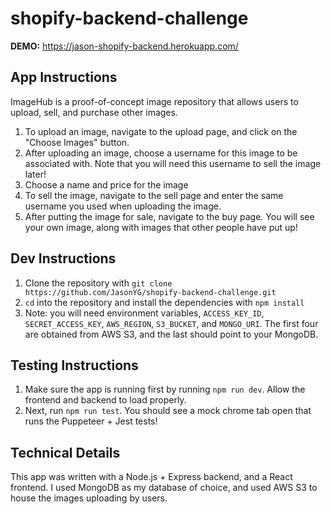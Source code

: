 # shopify-backend-challenge

**DEMO:** https://jason-shopify-backend.herokuapp.com/

## App Instructions
ImageHub is a proof-of-concept image repository that allows users to upload, sell, and purchase other images.

1. To upload an image, navigate to the upload page, and click on the "Choose Images" button. 
2. After uploading an image, choose a username for this image to be associated with. Note that you will need this username to sell the image later!
3. Choose a name and price for the image
4. To sell the image, navigate to the sell page and enter the same username you used when uploading the image.
5. After putting the image for sale, navigate to the buy page. You will see your own image, along with images that other people have put up!

## Dev Instructions
1. Clone the repository with `git clone https://github.com/JasonYG/shopify-backend-challenge.git`
2. `cd` into the repository and install the dependencies with `npm install`
3. Note: you will need environment variables, `ACCESS_KEY_ID`, `SECRET_ACCESS_KEY`, `AWS_REGION`, `S3_BUCKET`, and `MONGO_URI`. The first four are obtained from AWS S3, and the last should point to your MongoDB.

## Testing Instructions
1. Make sure the app is running first by running `npm run dev`. Allow the frontend and backend to load properly.
2. Next, run `npm run test`. You should see a mock chrome tab open that runs the Puppeteer + Jest tests!

## Technical Details
This app was written with a Node.js + Express backend, and a React frontend. I used MongoDB as my database of choice, and used AWS S3 to house the images uploading by users.
